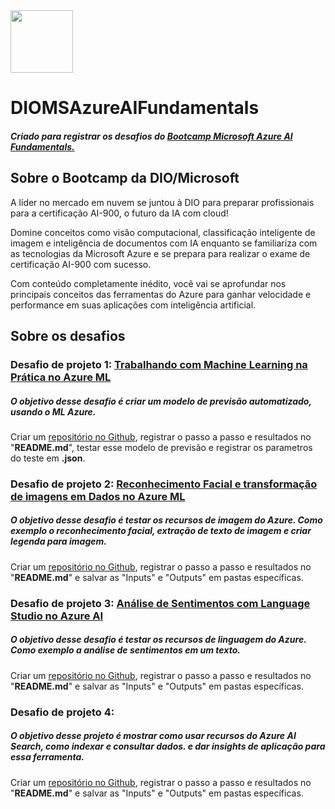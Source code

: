 <img src="https://hermes.dio.me/tracks/4d998d5c-36c1-497b-8da0-8db465c820eb.png" width="100" height="100">

# DIOMSAzureAIFundamentals

##### Criado para registrar os desafios do [Bootcamp Microsoft Azure AI Fundamentals.][1]

## Sobre o Bootcamp da DIO/Microsoft
A líder no mercado em nuvem se juntou à DIO para preparar profissionais para a certificação AI-900, o futuro da IA com cloud!

Domine conceitos como visão computacional, classificação inteligente de imagem e inteligência de documentos com IA enquanto se familiariza com as tecnologias da Microsoft Azure e se prepara para realizar o exame de certificação AI-900 com sucesso.

Com conteúdo completamente inédito, você vai se aprofundar nos principais conceitos das ferramentas do Azure para ganhar velocidade e performance em suas aplicações com inteligência artificial.

## Sobre os desafios

### Desafio de projeto 1: [Trabalhando com Machine Learning na Prática no Azure ML][2]


##### O objetivo desse desafio é criar um modelo de previsão automatizado, usando o ML Azure.
Criar um [repositório no Github][3], registrar o passo a passo e resultados no "**README.md**", testar esse modelo de previsão e registrar os parametros do teste em **.json**.


### Desafio de projeto 2: [Reconhecimento Facial e transformação de imagens em Dados no Azure ML][4]


##### O objetivo desse desafio é testar os recursos de imagem do Azure. Como exemplo o reconhecimento facial, extração de texto de imagem e criar legenda para imagem.
Criar um [repositório no Github][5], registrar o passo a passo e resultados no "**README.md**" e salvar as "Inputs" e "Outputs" em pastas específicas.


### Desafio de projeto 3: [Análise de Sentimentos com Language Studio no Azure AI][6]


##### O objetivo desse desafio é testar os recursos de linguagem do Azure. Como exemplo a análise de sentimentos em um texto.
Criar um [repositório no Github][7], registrar o passo a passo e resultados no "**README.md**" e salvar as "Inputs" e "Outputs" em pastas específicas.


### Desafio de projeto 4:

##### O objetivo desse projeto é mostrar como usar recursos do Azure AI Search, como indexar e consultar dados. e dar insights de aplicação para essa ferramenta.
Criar um [repositório no Github][8], registrar o passo a passo e resultados no "**README.md**" e salvar as "Inputs" e "Outputs" em pastas específicas.





[1]: https://web.dio.me/track/a088cda7-a37f-451a-b392-46fa7e6ddc55
[2]: https://web.dio.me/lab/trabalhando-com-machine-learning-na-pratica-no-azure-ml/learning/feb31f95-6d53-4317-8519-b455fee120fa
[3]: https://github.com/alanenrick/DIOMSAzureAIFundamentals/tree/main/Desafio_1
[4]: https://web.dio.me/lab/reconhecimento-facial-com-azure-ml-transformando-imagens-em-dadosa-no-azure-ml/learning/b643df31-5345-4fb4-9be4-478fe43a93e4
[5]: https://github.com/alanenrick/DIOMSAzureAIFundamentals/tree/main/Desafio_2
[6]: https://web.dio.me/lab/analise-de-sentimentos-com-language-studio-no-azure-ai/learning/f6884c74-e7aa-4700-a84b-a3446e0b6d8d
[7]: https://github.com/alanenrick/DIOMSAzureAIFundamentals/tree/main/Desafio_3
[8]: https://github.com/alanenrick/DIOMSAzureAIFundamentals/tree/main/Desafio_4